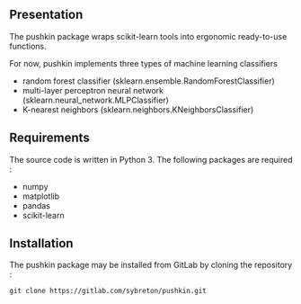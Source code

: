 ## Presentation
The pushkin package wraps scikit-learn tools into ergonomic ready-to-use functions.

For now, pushkin implements three types of machine learning classifiers
- random forest classifier (sklearn.ensemble.RandomForestClassifier)
- multi-layer perceptron neural network (sklearn.neural\_network.MLPClassifier)
- K-nearest neighbors (sklearn.neighbors.KNeighborsClassifier) 

## Requirements
The source code is written in Python 3.
The following packages are required :
- numpy
- matplotlib
- pandas
- scikit-learn

## Installation
The pushkin package may be installed from GitLab by cloning the repository :

`git clone https://gitlab.com/sybreton/pushkin.git`
